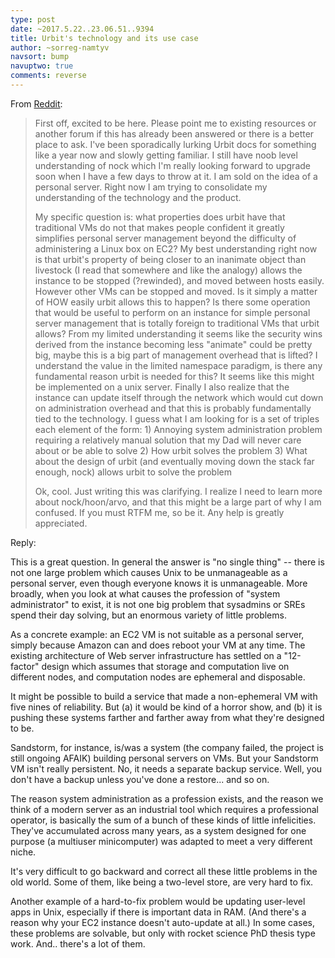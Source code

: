 ```yaml
---
type: post
date: ~2017.5.22..23.06.51..9394
title: Urbit's technology and its use case
author: ~sorreg-namtyv
navsort: bump
navuptwo: true
comments: reverse
---
```


From [Reddit](https://www.reddit.com/r/urbit/comments/6c965a/understanding_urbit_what_value_does_the/):

> First off, excited to be here. Please point me to existing resources or another forum if this has already been answered or there is a better place to ask. I've been sporadically lurking Urbit docs for something like a year now and slowly getting familiar. I still have noob level understanding of nock which I'm really looking forward to upgrade soon when I have a few days to throw at it. I am sold on the idea of a personal server. Right now I am trying to consolidate my understanding of the technology and the product.
>
> My specific question is: what properties does urbit have that traditional VMs do not that makes people confident it greatly simplifies personal server management beyond the difficulty of administering a Linux box on EC2? My best understanding right now is that urbit's property of being closer to an inanimate object than livestock (I read that somewhere and like the analogy) allows the instance to be stopped (?rewinded), and moved between hosts easily. However other VMs can be stopped and moved. Is it simply a matter of HOW easily urbit allows this to happen? Is there some operation that would be useful to perform on an instance for simple personal server management that is totally foreign to traditional VMs that urbit allows? From my limited understanding it seems like the security wins derived from the instance becoming less "animate" could be pretty big, maybe this is a big part of management overhead that is lifted? I understand the value in the limited namespace paradigm, is there any fundamental reason urbit is needed for this? It seems like this might be implemented on a unix server. Finally I also realize that the instance can update itself through the network which would cut down on administration overhead and that this is probably fundamentally tied to the technology.
I guess what I am looking for is a set of triples each element of the form: 1) Annoying system administration problem requiring a relatively manual solution that my Dad will never care about or be able to solve 2) How urbit solves the problem 3) What about the design of urbit (and eventually moving down the stack far enough, nock) allows urbit to solve the problem
>
> Ok, cool. Just writing this was clarifying. I realize I need to learn more about nock/hoon/arvo, and that this might be a large part of why I am confused. If you must RTFM me, so be it. Any help is greatly appreciated.

Reply:

This is a great question.  In general the answer is "no single thing" -- there is not one large problem which causes Unix to be unmanageable as a personal server, even though everyone knows it is unmanageable.  More broadly, when you look at what causes the profession of "system administrator" to exist, it is not one big problem that sysadmins or SREs spend their day solving, but an enormous variety of little problems.

As a concrete example: an EC2 VM is not suitable as a personal server, simply because Amazon can and does reboot your VM at any time.  The existing architecture of Web server infrastructure has settled on a "12-factor" design which assumes that storage and computation live on different nodes, and computation nodes are ephemeral and disposable.

It might be possible to build a service that made a non-ephemeral VM with five nines of reliability.  But (a) it would be kind of a horror show, and (b) it is pushing these systems farther and farther away from what they're designed to be.

Sandstorm, for instance, is/was a system (the company failed, the project is still ongoing AFAIK) building personal servers on VMs.  But your Sandstorm VM isn't really persistent.  No, it needs a separate backup service.  Well, you don't have a backup unless you've done a restore... and so on.

The reason system administration as a profession exists, and the reason we think of a modern server as an industrial tool which requires a professional operator, is basically the sum of a bunch of these kinds of little infelicities.  They've accumulated across many years, as a system designed for one purpose (a multiuser minicomputer) was adapted to meet a very different niche.

It's very difficult to go backward and correct all these little problems in the old world.  Some of them, like being a two-level store, are very hard to fix.  

Another example of a hard-to-fix problem would be updating user-level apps in Unix, especially if there is important data in RAM.  (And there's a reason why your EC2 instance doesn't auto-update at all.)  In some cases, these problems are solvable, but only with rocket science PhD thesis type work.  And.. there's a lot of them.